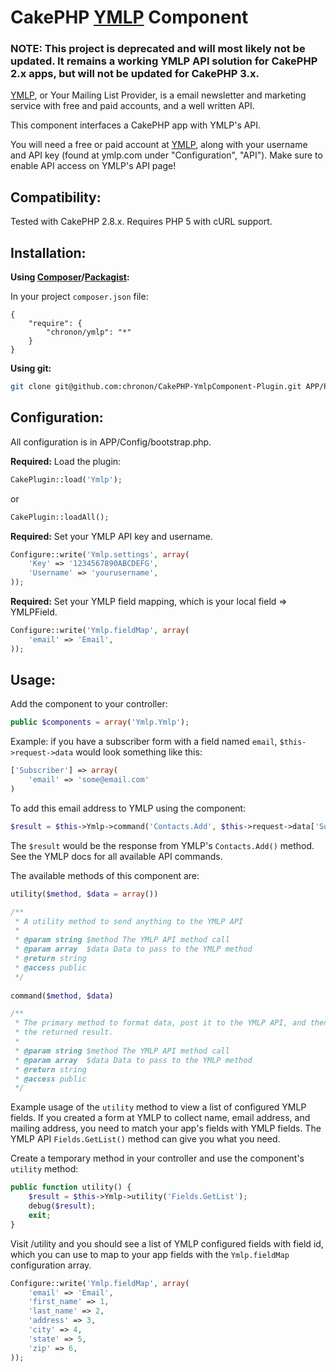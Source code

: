 CakePHP [YMLP](http://www.ymlp.com/) Component
==============================================

### NOTE: This project is deprecated and will most likely not be updated. It remains a working YMLP API solution for CakePHP 2.x apps, but will not be updated for CakePHP 3.x.

[YMLP](http://www.ymlp.com/), or Your Mailing List Provider, is a email newsletter and marketing
service with free and paid accounts, and a well written API.

This component interfaces a CakePHP app with YMLP's API.  

You will need a free or paid account at [YMLP](http://www.ymlp.com/), along with your username and 
API key (found at ymlp.com under "Configuration", "API"). Make sure to enable API access on YMLP's 
API page! 

Compatibility:
--------------

Tested with CakePHP 2.8.x. Requires PHP 5 with cURL support.

Installation:
-------------

**Using [Composer](http://getcomposer.org/)/[Packagist](https://packagist.org):**

In your project `composer.json` file:

```
{
	"require": {
		"chronon/ymlp": "*"
	}
}
```

**Using git:**

```sh
git clone git@github.com:chronon/CakePHP-YmlpComponent-Plugin.git APP/Plugin/Ymlp  
```

Configuration:
--------------

All configuration is in APP/Config/bootstrap.php.

**Required:** Load the plugin:

```php
CakePlugin::load('Ymlp');
```
or 

```php
CakePlugin::loadAll();
```

**Required:** Set your YMLP API key and username. 

```php
Configure::write('Ymlp.settings', array(
	'Key' => '1234567890ABCDEFG',
	'Username' => 'yourusername',
));
```

**Required:** Set your YMLP field mapping, which is your local field => YMLPField. 

```php
Configure::write('Ymlp.fieldMap', array(
	'email' => 'Email',
));
```

Usage:
------

Add the component to your controller:

```php
public $components = array('Ymlp.Ymlp');
```

Example: if you have a subscriber form with a field named `email`, `$this->request->data` would look 
something like this:

```php
['Subscriber'] => array(
	'email' => 'some@email.com'
)
```

To add this email address to YMLP using the component:

```php
$result = $this->Ymlp->command('Contacts.Add', $this->request->data['Subscriber']);
```
	
The `$result` would be the response from YMLP's `Contacts.Add()` method. See the YMLP docs for all
available API commands. 

The available methods of this component are:

```php
utility($method, $data = array())

/**
 * A utility method to send anything to the YMLP API
 *
 * @param string $method The YMLP API method call
 * @param array  $data Data to pass to the YMLP method
 * @return string
 * @access public
 */
 
command($method, $data)

/**
 * The primary method to format data, post it to the YMLP API, and then format
 * the returned result.
 *
 * @param string $method The YMLP API method call
 * @param array  $data Data to pass to the YMLP method
 * @return string
 * @access public
 */
``` 

Example usage of the `utility` method to view a list of configured YMLP fields. If you created
a form at YMLP to collect name, email address, and mailing address, you need to match your app's
fields with YMLP fields. The YMLP API `Fields.GetList()` method can give you what you need. 

Create a temporary method in your controller and use the component's `utility` method:

```php
public function utility() {
	$result = $this->Ymlp->utility('Fields.GetList');
	debug($result);
	exit;
}
```

Visit /utility and you should see a list of YMLP configured fields with field id, which you can use 
to map to your app fields with the `Ymlp.fieldMap` configuration array. 

```php
Configure::write('Ymlp.fieldMap', array(
	'email' => 'Email',
	'first_name' => 1,
	'last_name' => 2,
	'address' => 3,
	'city' => 4,
	'state' => 5,
	'zip' => 6,
));
```
